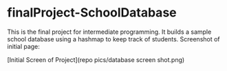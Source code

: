 # finalProject-SchoolDatabase
This is the final project for intermediate programming. It builds a sample school database using a hashmap to keep track of students.
Screenshot of initial page:

[Initial Screen of Project](repo pics/database screen shot.png)
